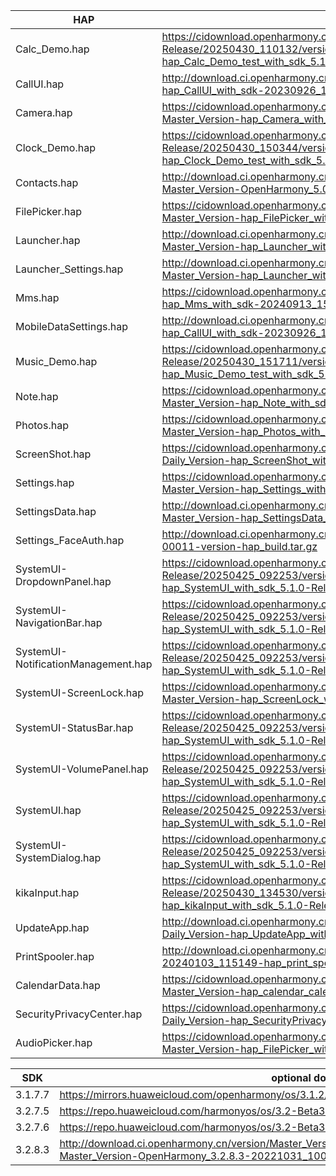 | HAP | permanent archive addresses |
| - | - |
| Calc_Demo.hap | https://cidownload.openharmony.cn/version/Master_Version/hap_Calc_Demo_test_with_sdk_5.1.0-Release/20250430_110132/version-Master_Version-hap_Calc_Demo_test_with_sdk_5.1.0-Release-20250430_110132-hap_Calc_Demo_test_with_sdk_5.1.0-Release.tar.gz |
| CallUI.hap | http://download.ci.openharmony.cn/version/Master_Version/hap_CallUI_with_sdk/20230926_121610/version-Master_Version-hap_CallUI_with_sdk-20230926_121610-hap_CallUI_with_sdk.tar.gz |
| Camera.hap | https://cidownload.openharmony.cn/version/Master_Version/hap_Camera_with_sdk/20240409_144519/version-Master_Version-hap_Camera_with_sdk-20240409_144519-hap_Camera_with_sdk.tar.gz |
| Clock_Demo.hap | https://cidownload.openharmony.cn/version/Master_Version/hap_Clock_Demo_test_with_sdk_5.1.0-Release/20250430_150344/version-Master_Version-hap_Clock_Demo_test_with_sdk_5.1.0-Release-20250430_150344-hap_Clock_Demo_test_with_sdk_5.1.0-Release.tar.gz |
| Contacts.hap | http://download.ci.openharmony.cn/version/Master_Version/hap_Contacts_with_sdk/20240809_103631/version-Master_Version-OpenHarmony_5.0.0.37-20240809_103631-hap_Contacts_with_sdk.tar.gz |
| FilePicker.hap | https://cidownload.openharmony.cn/version/Master_Version/hap_FilePicker_with_sdk/20240704_144325/version-Master_Version-hap_FilePicker_with_sdk-20240704_144325-hap_FilePicker_with_sdk.tar.gz |
| Launcher.hap | http://download.ci.openharmony.cn/version/Master_Version/hap_Launcher_with_sdk/20240319_192448/version-Master_Version-hap_Launcher_with_sdk-20240319_192448-hap_Launcher_with_sdk.tar.gz|
| Launcher_Settings.hap | http://download.ci.openharmony.cn/version/Master_Version/hap_Launcher_with_sdk/20240319_192448/version-Master_Version-hap_Launcher_with_sdk-20240319_192448-hap_Launcher_with_sdk.tar.gz|
| Mms.hap | https://cidownload.openharmony.cn/version/Master_Version/hap_Mms_with_sdk/20240913_154903/version-Master_Version-hap_Mms_with_sdk-20240913_154903-hap_Mms_with_sdk.tar.gz |
| MobileDataSettings.hap | http://download.ci.openharmony.cn/version/Master_Version/hap_CallUI_with_sdk/20230926_121610/version-Master_Version-hap_CallUI_with_sdk-20230926_121610-hap_CallUI_with_sdk.tar.gz |
| Music_Demo.hap | https://cidownload.openharmony.cn/version/Master_Version/hap_Music_Demo_test_with_sdk_5.1.0-Release/20250430_151711/version-Master_Version-hap_Music_Demo_test_with_sdk_5.1.0-Release-20250430_151711-hap_Music_Demo_test_with_sdk_5.1.0-Release.tar.gz |
| Note.hap | https://cidownload.openharmony.cn/version/Master_Version/hap_Note_with_sdk_5.1.0-Release/20250430_171656/version-Master_Version-hap_Note_with_sdk_5.1.0-Release-20250430_171656-hap_Note_with_sdk_5.1.0-Release.tar.gz |
| Photos.hap | https://cidownload.openharmony.cn/version/Master_Version/hap_Photos_with_sdk/20250427_102527/version-Master_Version-hap_Photos_with_sdk-20250427_102527-hap_Photos_with_sdk.tar.gz |
| ScreenShot.hap | https://cidownload.openharmony.cn/version/Daily_Version/hap_ScreenShot_with_sdk/20241030_102824/version-Daily_Version-hap_ScreenShot_with_sdk-20241030_102824-hap_ScreenShot_with_sdk.tar.gz |
| Settings.hap | https://cidownload.openharmony.cn/version/Master_Version/hap_Settings_with_sdk/20240123_183834/version-Master_Version-hap_Settings_with_sdk-20240123_183834-hap_Settings_with_sdk.tar.gz |
| SettingsData.hap | http://download.ci.openharmony.cn/version/Master_Version/hap_SettingsData_with_sdk/20231016_172558/version-Master_Version-hap_SettingsData_with_sdk-20231016_172558-hap_SettingsData_with_sdk.tar.gz |
| Settings_FaceAuth.hap | http://download.ci.openharmony.cn/Artifacts/hap_build/20230424-1-00011/version/Artifacts-hap_build-20230424-1-00011-version-hap_build.tar.gz |
| SystemUI-DropdownPanel.hap | https://cidownload.openharmony.cn/version/Master_Version/hap_SystemUI_with_sdk_5.1.0-Release/20250425_092253/version-Master_Version-hap_SystemUI_with_sdk_5.1.0-Release-20250425_092253-hap_SystemUI_with_sdk_5.1.0-Release.tar.gz|
| SystemUI-NavigationBar.hap | https://cidownload.openharmony.cn/version/Master_Version/hap_SystemUI_with_sdk_5.1.0-Release/20250425_092253/version-Master_Version-hap_SystemUI_with_sdk_5.1.0-Release-20250425_092253-hap_SystemUI_with_sdk_5.1.0-Release.tar.gz|
| SystemUI-NotificationManagement.hap | https://cidownload.openharmony.cn/version/Master_Version/hap_SystemUI_with_sdk_5.1.0-Release/20250425_092253/version-Master_Version-hap_SystemUI_with_sdk_5.1.0-Release-20250425_092253-hap_SystemUI_with_sdk_5.1.0-Release.tar.gz|
| SystemUI-ScreenLock.hap | https://cidownload.openharmony.cn/version/Master_Version/hap_ScreenLock_with_sdk/20240326_163549/version-Master_Version-hap_ScreenLock_with_sdk-20240326_163549-hap_ScreenLock_with_sdk.tar.gz |
| SystemUI-StatusBar.hap | https://cidownload.openharmony.cn/version/Master_Version/hap_SystemUI_with_sdk_5.1.0-Release/20250425_092253/version-Master_Version-hap_SystemUI_with_sdk_5.1.0-Release-20250425_092253-hap_SystemUI_with_sdk_5.1.0-Release.tar.gz|
| SystemUI-VolumePanel.hap | https://cidownload.openharmony.cn/version/Master_Version/hap_SystemUI_with_sdk_5.1.0-Release/20250425_092253/version-Master_Version-hap_SystemUI_with_sdk_5.1.0-Release-20250425_092253-hap_SystemUI_with_sdk_5.1.0-Release.tar.gz|
| SystemUI.hap | https://cidownload.openharmony.cn/version/Master_Version/hap_SystemUI_with_sdk_5.1.0-Release/20250425_092253/version-Master_Version-hap_SystemUI_with_sdk_5.1.0-Release-20250425_092253-hap_SystemUI_with_sdk_5.1.0-Release.tar.gz|
| SystemUI-SystemDialog.hap | https://cidownload.openharmony.cn/version/Master_Version/hap_SystemUI_with_sdk_5.1.0-Release/20250425_092253/version-Master_Version-hap_SystemUI_with_sdk_5.1.0-Release-20250425_092253-hap_SystemUI_with_sdk_5.1.0-Release.tar.gz|
| kikaInput.hap | https://cidownload.openharmony.cn/version/Master_Version/hap_kikaInput_with_sdk_5.1.0-Release/20250430_134530/version-Master_Version-hap_kikaInput_with_sdk_5.1.0-Release-20250430_134530-hap_kikaInput_with_sdk_5.1.0-Release.tar.gz |
| UpdateApp.hap | http://download.ci.openharmony.cn/version/Daily_Version/hap_UpdateApp_with_sdk/20240821_091847/version-Daily_Version-hap_UpdateApp_with_sdk-20240821_091847-hap_UpdateApp_with_sdk.tar.gz |
| PrintSpooler.hap | http://download.ci.openharmony.cn/version/Master_Version/hap_test1/20240103_115149/version-Master_Version-hap_test1-20240103_115149-hap_print_spooler_with_sdk.tar.gz |
| CalendarData.hap | https://cidownload.openharmony.cn/version/Master_Version/hap_calendar_calendardata_with_sdk/20240827_111059/version-Master_Version-hap_calendar_calendardata_with_sdk-20240827_111059-hap_calendar_calendardata_with_sdk.tar.gz |
| SecurityPrivacyCenter.hap | https://cidownload.openharmony.cn/version/Daily_Version/hap_SecurityPrivacyCenter_with_sdk/20250227_110408/version-Daily_Version-hap_SecurityPrivacyCenter_with_sdk-20250227_110408-hap_SecurityPrivacyCenter_with_sdk.tar.gz |
| AudioPicker.hap | https://cidownload.openharmony.cn/version/Master_Version/hap_FilePicker_with_sdk/20240704_144325/version-Master_Version-hap_FilePicker_with_sdk-20240704_144325-hap_FilePicker_with_sdk.tar.gz |


| SDK | optional download urls |
| - | - |
| 3.1.7.7 | https://mirrors.huaweicloud.com/openharmony/os/3.1.2/sdk-patch/ohos-sdk-full.tar.gz |
| 3.2.7.5 | https://repo.huaweicloud.com/harmonyos/os/3.2-Beta3/ohos-sdk-windows_linux-full.tar.gz |
| 3.2.7.6 | https://repo.huaweicloud.com/harmonyos/os/3.2-Beta3/sdk-patch/ohos-sdk-full.tar.gz |
| 3.2.8.3 | http://download.ci.openharmony.cn/version/Master_Version/OpenHarmony_3.2.8.3/20221031_100640/version-Master_Version-OpenHarmony_3.2.8.3-20221031_100640-ohos-sdk-full.tar.gz |
